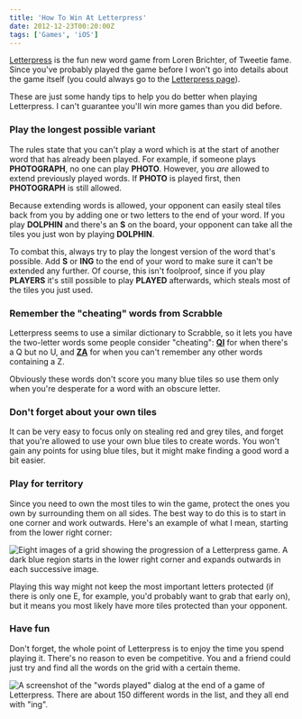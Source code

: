 ```yaml
---
title: 'How To Win At Letterpress'
date: 2012-12-23T00:20:00Z
tags: ['Games', 'iOS']
---
```


[Letterpress](https://itunes.apple.com/gb/app/letterpress-word-game/id526619424?mt=8&at=10l7rn)
is the fun new word game from Loren Brichter, of Tweetie fame. Since you've
probably played the game before I won't go into details about the game itself
(you could always go to the
[Letterpress page](http://www.atebits.com/letterpress/)).

These are just some handy tips to help you do better when playing Letterpress. I
can't guarantee you'll win more games than you did before.

### Play the longest possible variant

The rules state that you can't play a word which is at the start of another word
that has already been played. For example, if someone plays **PHOTOGRAPH**, no
one can play **PHOTO**. However, you _are_ allowed to extend previously played
words. If **PHOTO** is played first, then **PHOTOGRAPH** is still allowed.

Because extending words is allowed, your opponent can easily steal tiles back
from you by adding one or two letters to the end of your word. If you play
**DOLPHIN** and there's an **S** on the board, your opponent can take all the
tiles you just won by playing **DOLPHIN**.

To combat this, always try to play the longest version of the word that's
possible. Add **S** or **ING** to the end of your word to make sure it can't be
extended any further. Of course, this isn't foolproof, since if you play
**PLAYERS** it's still possible to play **PLAYED** afterwards, which steals most
of the tiles you just used.

### Remember the "cheating" words from Scrabble

Letterpress seems to use a similar dictionary to Scrabble, so it lets you have
the two-letter words some people consider "cheating":
[**QI**](https://www.merriam-webster.com/dictionary/qi) for when there's a Q but
no U, and [**ZA**](https://www.merriam-webster.com/dictionary/za) for when you
can't remember any other words containing a Z.

Obviously these words don't score you many blue tiles so use them only when
you're desperate for a word with an obscure letter.

### Don't forget about your own tiles

It can be very easy to focus only on stealing red and grey tiles, and forget
that you're allowed to use your own blue tiles to create words. You won't gain
any points for using blue tiles, but it might make finding a good word a bit
easier.

### Play for territory

Since you need to own the most tiles to win the game, protect the ones you own
by surrounding them on all sides. The best way to do this is to start in one
corner and work outwards. Here's an example of what I mean, starting from the
lower right corner:

![Eight images of a grid showing the progression of a Letterpress game. A dark blue region starts in the lower right corner and expands outwards in each successive image.](/img/2012-12-Letterpress_Territory_Example.png)

Playing this way might not keep the most important letters protected (if there
is only one E, for example, you'd probably want to grab that early on), but it
means you most likely have more tiles protected than your opponent.

### Have fun

Don't forget, the whole point of Letterpress is to enjoy the time you spend
playing it. There's no reason to even be competitive. You and a friend could
just try and find all the words on the grid with a certain theme.

![A screenshot of the "words played" dialog at the end of a game of Letterpress. There are about 150 different words in the list, and they all end with "ing".](/img/2012-12-letterpress_ing.jpeg)
